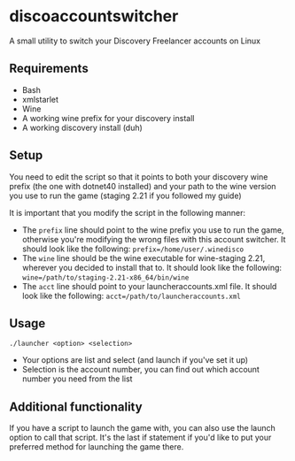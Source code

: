 # discoaccountswitcher
A small utility to switch your Discovery Freelancer accounts on Linux


## Requirements

- Bash
- xmlstarlet
- Wine
- A working wine prefix for your discovery install
- A working discovery install (duh)

## Setup

You need to edit the script so that it points to both your discovery wine prefix (the one with dotnet40 installed) and your path to the wine version you use to run the game (staging 2.21 if you followed my guide)

It is important that you modify the script in the following manner:

- The `prefix` line should point to the wine prefix you use to run the game, otherwise you're modifying the wrong files with this account switcher. It should look like the following:
`prefix=/home/user/.winedisco`
- The `wine` line should be the wine executable for wine-staging 2.21, wherever you decided to install that to. It should look like the following:
`wine=/path/to/staging-2.21-x86_64/bin/wine`
- The `acct` line should point to your launcheraccounts.xml file. It should look like the following:
`acct=/path/to/launcheraccounts.xml`

## Usage

`./launcher <option> <selection>`

- Your options are list and select (and launch if you've set it up)
- Selection is the account number, you can find out which account number you need from the list

## Additional functionality

If you have a script to launch the game with, you can also use the launch option to call that script. It's the last if statement if you'd like to put your preferred method for launching the game there.
